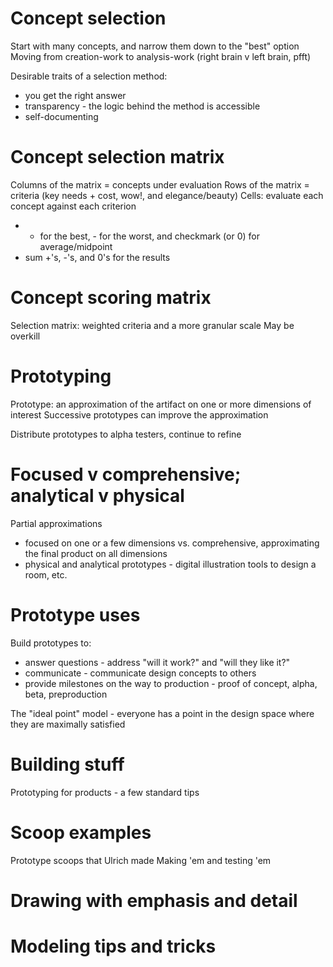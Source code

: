 # Concept selection
Start with many concepts, and narrow them down to the "best" option
Moving from creation-work to analysis-work (right brain v left brain, pfft)

Desirable traits of a selection method:
* you get the right answer
* transparency - the logic behind the method is accessible
* self-documenting

# Concept selection matrix
Columns of the matrix = concepts under evaluation
Rows of the matrix = criteria (key needs + cost, wow!, and elegance/beauty)
Cells: evaluate each concept against each criterion
* + for the best, - for the worst, and checkmark (or 0) for average/midpoint
* sum +'s, -'s, and 0's for the results

# Concept scoring matrix
Selection matrix: weighted criteria and a more granular scale
May be overkill

# Prototyping
Prototype: an approximation of the artifact on one or more dimensions of interest
Successive prototypes can improve the approximation

Distribute prototypes to alpha testers, continue to refine

# Focused v comprehensive; analytical v physical
Partial approximations
* focused on one or a few dimensions vs. comprehensive, approximating the final product on all dimensions
* physical and analytical prototypes - digital illustration tools to design a room, etc.

# Prototype uses
Build prototypes to:
* answer questions - address "will it work?" and "will they like it?"
* communicate - communicate design concepts to others
* provide milestones on the way to production - proof of concept, alpha, beta, preproduction

The "ideal point" model - everyone has a point in the design space where they are maximally satisfied

# Building stuff
Prototyping for products - a few standard tips

# Scoop examples
Prototype scoops that Ulrich made
Making 'em and testing 'em

# Drawing with emphasis and detail

# Modeling tips and tricks



